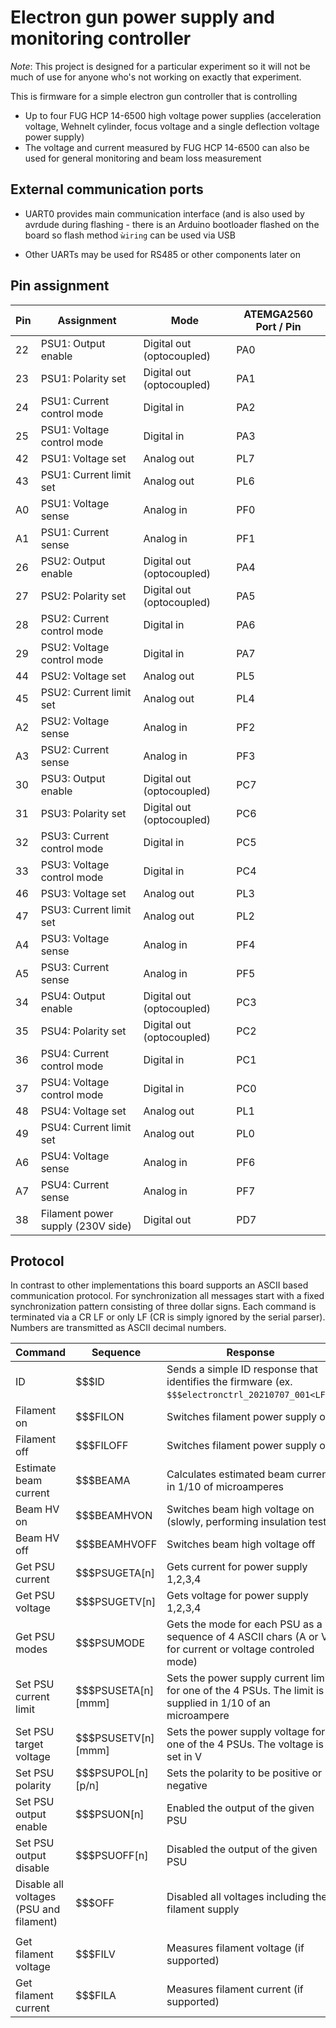 # Electron gun power supply and monitoring controller

_Note_: This project is designed for a particular experiment so it will not
be much of use for anyone who's not working on exactly that experiment.

This is firmware for a simple electron gun controller that is controlling

* Up to four FUG HCP 14-6500 high voltage power supplies (acceleration
  voltage, Wehnelt cylinder, focus voltage and a single deflection voltage
  power supply)
* The voltage and current measured by FUG HCP 14-6500 can also be used for
  general monitoring and beam loss measurement

## External communication ports

* UART0 provides main communication interface (and is also used by avrdude
  during flashing - there is an Arduino bootloader flashed on the board so
  flash method ```ẁiring``` can be used via USB

* Other UARTs may be used for RS485 or other components later on

## Pin assignment

| Pin | Assignment                          | Mode                      | ATEMGA2560 Port / Pin |
| --- | ----------------------------------- | ------------------------- | --------------------- |
| 22  | PSU1: Output enable                 | Digital out (optocoupled) | PA0                   |
| 23  | PSU1: Polarity set                  | Digital out (optocoupled) | PA1                   |
| 24  | PSU1: Current control mode          | Digital in                | PA2                   |
| 25  | PSU1: Voltage control mode          | Digital in                | PA3                   |
| 42  | PSU1: Voltage set                   | Analog out                | PL7                   |
| 43  | PSU1: Current limit set             | Analog out                | PL6                   |
| A0  | PSU1: Voltage sense                 | Analog in                 | PF0                   |
| A1  | PSU1: Current sense                 | Analog in                 | PF1                   |
| 26  | PSU2: Output enable                 | Digital out (optocoupled) | PA4                   |
| 27  | PSU2: Polarity set                  | Digital out (optocoupled) | PA5                   |
| 28  | PSU2: Current control mode          | Digital in                | PA6                   |
| 29  | PSU2: Voltage control mode          | Digital in                | PA7                   |
| 44  | PSU2: Voltage set                   | Analog out                | PL5                   |
| 45  | PSU2: Current limit set             | Analog out                | PL4                   |
| A2  | PSU2: Voltage sense                 | Analog in                 | PF2                   |
| A3  | PSU2: Current sense                 | Analog in                 | PF3                   |
| 30  | PSU3: Output enable                 | Digital out (optocoupled) | PC7                   |
| 31  | PSU3: Polarity set                  | Digital out (optocoupled) | PC6                   |
| 32  | PSU3: Current control mode          | Digital in                | PC5                   |
| 33  | PSU3: Voltage control mode          | Digital in                | PC4                   |
| 46  | PSU3: Voltage set                   | Analog out                | PL3                   |
| 47  | PSU3: Current limit set             | Analog out                | PL2                   |
| A4  | PSU3: Voltage sense                 | Analog in                 | PF4                   |
| A5  | PSU3: Current sense                 | Analog in                 | PF5                   |
| 34  | PSU4: Output enable                 | Digital out (optocoupled) | PC3                   |
| 35  | PSU4: Polarity set                  | Digital out (optocoupled) | PC2                   |
| 36  | PSU4: Current control mode          | Digital in                | PC1                   |
| 37  | PSU4: Voltage control mode          | Digital in                | PC0                   |
| 48  | PSU4: Voltage set                   | Analog out                | PL1                   |
| 49  | PSU4: Current limit set             | Analog out                | PL0                   |
| A6  | PSU4: Voltage sense                 | Analog in                 | PF6                   |
| A7  | PSU4: Current sense                 | Analog in                 | PF7                   |
| 38  | Filament power supply (230V side)   | Digital out               | PD7                   |

## Protocol

In contrast to other implementations this board supports an ASCII based
communication protocol. For synchronization all messages start with a
fixed synchronization pattern consisting of three dollar signs. Each command
is terminated via a CR LF or only LF (CR is simply ignored by the serial
parser). Numbers are transmitted as ASCII decimal numbers.

| Command                                 | Sequence               | Response                                                                                                     | Status                           |
| --------------------------------------- | ---------------------- | ------------------------------------------------------------------------------------------------------------ | -------------------------------- |
| ID                                      | $$$ID<LF>              | Sends a simple ID response that identifies the firmware (ex. ```$$$electronctrl_20210707_001<LF>```)         | working, tested                  |
| Filament on                             | $$$FILON<LF>           | Switches filament power supply on                                                                            |                                  |
| Filament off                            | $$$FILOFF<LF>          | Switches filament power supply off                                                                           |                                  |
| Estimate beam current                   | $$$BEAMA<LF>           | Calculates estimated beam current in 1/10 of microamperes                                                    |                                  |
| Beam HV on                              | $$$BEAMHVON<LF>        | Switches beam high voltage on (slowly, performing insulation test)                                           |                                  |
| Beam HV off                             | $$$BEAMHVOFF<LF>       | Switches beam high voltage off                                                                               |                                  |
| Get PSU current                         | $$$PSUGETA[n]<LF>      | Gets current for power supply 1,2,3,4                                                                        | working, tested                  |
| Get PSU voltage                         | $$$PSUGETV[n]<LF>      | Gets voltage for power supply 1,2,3,4                                                                        | working, tested                  |
| Get PSU modes                           | $$$PSUMODE<LF>         | Gets the mode for each PSU as a sequence of 4 ASCII chars (A or V for current or voltage controled mode)     |                                  |
| Set PSU current limit                   | $$$PSUSETA[n][mmm]<LF> | Sets the power supply current limit for one of the 4 PSUs. The limit is supplied in 1/10 of an microampere   | working, tested                  |
| Set PSU target voltage                  | $$$PSUSETV[n][mmm]<LF> | Sets the power supply voltage for one of the 4 PSUs. The voltage is set in V                                 | working, tested                  |
| Set PSU polarity                        | $$$PSUPOL[n][p/n]<LF>  | Sets the polarity to be positive or negative                                                                 | working                          |
| Set PSU output enable                   | $$$PSUON[n]<LF>        | Enabled the output of the given PSU                                                                          | working                          |
| Set PSU output disable                  | $$$PSUOFF[n]<LF>       | Disabled the output of the given PSU                                                                         | working                          |
| Disable all voltages (PSU and filament) | $$$OFF<LF>             | Disabled all voltages including the filament supply                                                          |                                  |
|                                         |                        |                                                                                                              |                                  |
| Get filament voltage                    | $$$FILV<LF>            | Measures filament voltage (if supported)                                                                     |                                  |
| Get filament current                    | $$$FILA<LF>            | Measures filament current (if supported)                                                                     |                                  |
